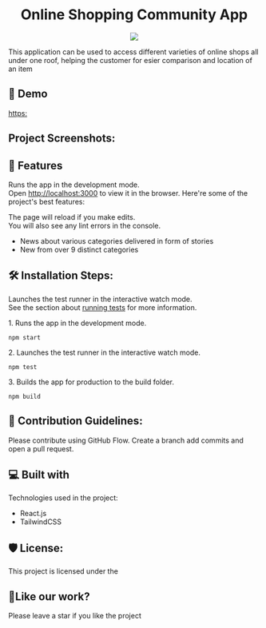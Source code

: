 # 
<h1 align="center">Online Shopping Community App</h1>

<p align="center"><img src="https://socialify.git.ci/Aimkeys-Sir/online-comm-frontend/image?forks=1&language=1&name=1&owner=1&pulls=1&stargazers=1&theme=Light"></p>

This application can be used to access different varieties of online shops all under one roof, helping the customer for esier comparison and location of an item

<h2>🚀 Demo</h2>

[https:](https:)

<h2>Project Screenshots:</h2>

<h2>🧐 Features</h2>

Runs the app in the development mode.\
Open [http://localhost:3000](http://localhost:3000) to view it in the browser.
Here're some of the project's best features:

The page will reload if you make edits.\
You will also see any lint errors in the console.
*   News about various categories delivered in form of stories
*   New from over 9 distinct categories

<h2>🛠️ Installation Steps:</h2>

Launches the test runner in the interactive watch mode.\
See the section about [running tests](https://facebook.github.io/create-react-app/docs/running-tests) for more information.
<p>1. Runs the app in the development mode.</p>

```
npm start
```

<p>2. Launches the test runner in the interactive watch mode.</p>

```
npm test
```

<p>3. Builds the app for production to the build folder.</p>

```
npm build
```

<h2>🍰 Contribution Guidelines:</h2>

Please contribute using GitHub Flow. Create a branch add commits and open a pull request.

<h2>💻 Built with</h2>

Technologies used in the project:

*   React.js
*   TailwindCSS

<h2>🛡️ License:</h2>

This project is licensed under the

<h2>💖Like our work?</h2>

Please leave a star if you like the project